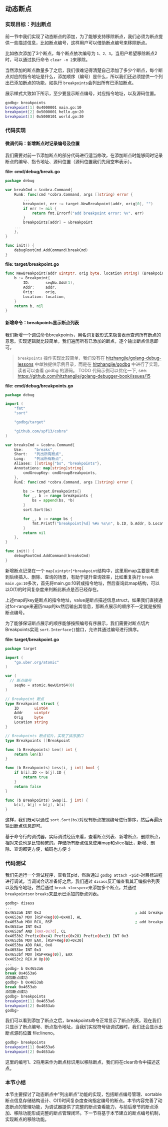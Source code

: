 ## 动态断点

### 实现目标：列出断点

前一节中我们实现了动态断点的添加，为了能够支持移除断点，我们必须为断点提供一些描述信息，比如断点编号，这样用户可以借助断点编号来移除断点。

比如依次添加了3个断点，每个断点依次编号为 `1、2、3`，当用户希望移除断点2时，可以通过执行命令 `clear -n 2`来移除。

当然添加的断点数量多了之后，我们很难记得清楚自己添加了多少个断点，每个断点对应的指令地址是什么，添加顺序（编号）是什么，所以我们还必须提供一个列出已添加断点的功能，如执行 `breakpoints`会列出所有已添加断点。

展示样式大致如下所示，至少要显示断点编号，对应指令地址，以及源码位置。

```bash
godbg> breakpoints
breakpoint[1] 0x4000001 main.go:10
breakpoint[2] 0x5000001 hello.go:20
breakpoint[3] 0x5000101 world.go:30
```

### 代码实现

#### 微调代码：新增断点时记录编号及位置

我们需要对前一节添加断点的部分代码进行适当修改，在添加断点时能够同时记录断点的编号、指令地址、源码位置（源码位置我们先用空串表示）。

**file: cmd/debug/break.go**

```go
package debug

var breakCmd = &cobra.Command{
    RunE: func(cmd *cobra.Command, args []string) error {
        ...
        breakpoint, err := target.NewBreakpoint(addr, orig[0], "")
        if err != nil {
            return fmt.Errorf("add breakpoint error: %v", err)
        }
        breakpoints[addr] = &breakpoint
    ...
    },
}

func init() {
    debugRootCmd.AddCommand(breakCmd)
}
```

**file: target/breakpoint.go**

```go
func NewBreakpoint(addr uintptr, orig byte, location string) (Breakpoint, error) {
    b := Breakpoint{
        ID:       seqNo.Add(1),
        Addr:     addr,
        Orig:     orig,
        Location: location,
    }
    return b, nil
}
```

#### 新增命令：breakpoints显示断点列表

我们新增一个调试命令breakpoints，用名词复数形式来隐含表示查询所有断点的意思。实现逻辑就比较简单，我们遍历所有已添加的断点，逐个输出断点信息即可。

> `breakpoints` 操作实现比较简单，我们没有在 [hitzhangjie/golang-debug-lessons](https://github.com/hitzhangjie/golang-debug-lessons) 中单独提供示例目录，而是在 [hitzhangjie/godbg](https://github.com/hitzhangjie/godbg) 中进行了实现，读者可以查看 godbg 的源码。
> TODO 代码示例可以优化一下, see: https://github.com/hitzhangjie/golang-debugger-book/issues/15

**file: cmd/debug/breakpoints.go**

```go
package debug

import (
    "fmt"
    "sort"

    "godbg/target"

    "github.com/spf13/cobra"
)

var breaksCmd = &cobra.Command{
    Use:     "breaks",
    Short:   "列出所有断点",
    Long:    "列出所有断点",
    Aliases: []string{"bs", "breakpoints"},
    Annotations: map[string]string{
        cmdGroupKey: cmdGroupBreakpoints,
    },
    RunE: func(cmd *cobra.Command, args []string) error {

        bs := target.Breakpoints{}
        for _, b := range breakpoints {
            bs = append(bs, *b)
        }
        sort.Sort(bs)

        for _, b := range bs {
            fmt.Printf("breakpoint[%d] %#x %s\n", b.ID, b.Addr, b.Location)
        }
        return nil
    },
}

func init() {
    debugRootCmd.AddCommand(breaksCmd)
}
```

新增断点记录在一个 `map[uintptr]*breakpoint`结构中，这里用map主要是考虑到后续插入、删除、查询的场景，有助于提升查询效率，比如重复执行 `break main.go:10`多次，首先将main.go:10转成指令地址，然后查询此map结构，可以以O(1)的时间复杂度来判断此断点是否已经存在。

上述map的key是断点的指令地址，value是断点描述信息struct，如果我们直接通过for-range来遍历map的kv然后输出其信息，那断点展示的顺序不一定就是按照断点编号。

为了能够保证断点展示的顺序能够按照编号有序展示，我们需要对断点切片Breakpoints实现 `sort.Interface{}`接口，允许其通过编号进行排序。

**file: target/breakpoint.go**

```go
package target

import (
    "go.uber.org/atomic"
)

var (
  // 断点编号
    seqNo = atomic.NewUint64(0)
)

// Breakpoint 断点
type Breakpoint struct {
    ID       uint64
    Addr     uintptr
    Orig     byte
    Location string
}

// Breakpoints 断点切片，实现了排序接口
type Breakpoints []Breakpoint

func (b Breakpoints) Len() int {
    return len(b)
}

func (b Breakpoints) Less(i, j int) bool {
    if b[i].ID <= b[j].ID {
        return true
    }
    return false
}

func (b Breakpoints) Swap(i, j int) {
    b[i], b[j] = b[j], b[i]
}
```

这样，我们既可以通过 `sort.Sort(bs)`对现有断点按照编号进行排序，然后再遍历输出断点信息即可。

基于命令行的调试器，实际调试经历来看，查看断点列表、新增断点、删除断点，相对来说也是比较频繁的。存储所有断点信息使用map和slice相比，新增、删除、查询都更方便，编码也方便 :)

### 代码测试

我们先运行一个测试程序，查看其pid，然后通过 `godbg attach <pid>`对目标进程进行调试，当调试会话准备好之后，我们通过 `disass`反汇编查看其汇编指令列表以及指令地址，然后通过 `break <locspec>`来添加多个断点，并通过 `breakpoints`or `breaks`来显示已添加的断点列表。

```bash
godbg> disass
...
0x4653a6 INT 0x3                                          ; add breakpoint here
0x4653a7 MOV [RSP+Reg(0)+0x40], AL
0x4653ab MOV RCX, RSP                                     ; add breakpoint here
0x4653ae INT 0x3
0x4653af AND [RAX-0x7d], CL
0x4653b2 Prefix(0xc4) Prefix(0x28) Prefix(0xc3) INT 0x3
0x4653b6 MOV EAX, [RSP+Reg(0)+0x30]
0x4653ba ADD RAX, 0x8
0x4653be INT 0x3
0x4653bf MOV [RSP+Reg(0)], EAX
0x4653c2 REX.W Op(0)
...
godbg> b 0x4653a6
break 0x4653a6
添加断点成功
godbg> b 0x4653ab
break 0x4653ab
添加断点成功
godbg> breakpoints
breakpoint[1] 0x4653a6 
breakpoint[2] 0x4653ab 
godbg> 
```

我们可以看到添加了断点之后，breakpoints命令正常显示了断点列表。现在我们只显示了断点编号、断点指令地址，当我们实现符号级调试器时，我们还会显示出断点源码位置 file:lineno。

```bash
godbg> breakpoints
breakpoint[1] 0x4653a6 
breakpoint[2] 0x4653ab 
```

这里的编号1、2将用来作为断点标识用以移除断点，我们将在clear命令中描述这点。

### 本节小结

本节主要探讨了动态断点中"列出断点"功能的实现，包括断点编号管理、sortable断点信息存储结构设计、O(1)时间复杂度查询指定编号的断点。本节内容完善了动态断点的管理功能，为调试器提供了完整的断点查看能力，与前后章节的断点添加、移除功能形成完整的断点管理闭环。下一节将基于本节建立的断点编号机制，实现断点的移除功能。
